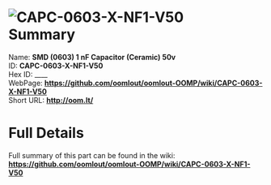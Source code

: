 
![CAPC-0603-X-NF1-V50](https://github.com/oomlout/oomlout-OOMP/blob/master/parts/CAPC-0603-X-NF1-V50/CAPC-0603-X-NF1-V50_420.jpg)   
Summary
=================
  
Name: __SMD (0603) 1 nF Capacitor (Ceramic) 50v__    
ID: __CAPC-0603-X-NF1-V50__   
Hex ID: ____   
WebPage: __https://github.com/oomlout/oomlout-OOMP/wiki/CAPC-0603-X-NF1-V50__   
Short URL: __http://oom.lt/__   

Full Details
==========================
Full summary of this part can be found in the wiki:   
__https://github.com/oomlout/oomlout-OOMP/wiki/CAPC-0603-X-NF1-V50__    

